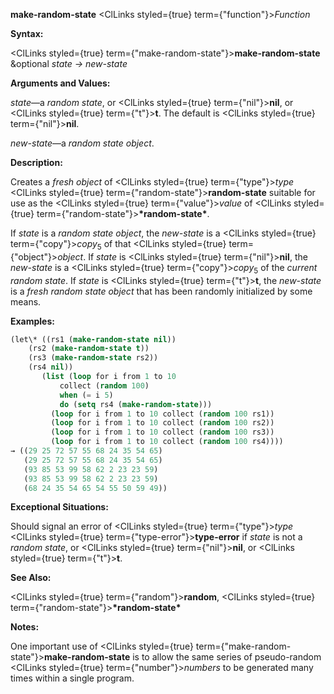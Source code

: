 **make-random-state** <ClLinks styled={true} term={"function"}><i>Function</i></ClLinks> 



**Syntax:** 



<ClLinks styled={true} term={"make-random-state"}><b>make-random-state</b></ClLinks> &amp;optional *state → new-state* 



**Arguments and Values:** 



*state*—a *random state*, or <ClLinks styled={true} term={"nil"}><b>nil</b></ClLinks>, or <ClLinks styled={true} term={"t"}><b>t</b></ClLinks>. The default is <ClLinks styled={true} term={"nil"}><b>nil</b></ClLinks>. 



*new-state*—a *random state object*. 



**Description:** 



Creates a *fresh object* of <ClLinks styled={true} term={"type"}><i>type</i></ClLinks> <ClLinks styled={true} term={"random-state"}><b>random-state</b></ClLinks> suitable for use as the <ClLinks styled={true} term={"value"}><i>value</i></ClLinks> of <ClLinks styled={true} term={"random-state"}><b>\*random-state\*</b></ClLinks>. 



If *state* is a *random state object*, the *new-state* is a <ClLinks styled={true} term={"copy"}><i>copy</i></ClLinks><sub>5</sub> of that <ClLinks styled={true} term={"object"}><i>object</i></ClLinks>. If *state* is <ClLinks styled={true} term={"nil"}><b>nil</b></ClLinks>, the *new-state* is a <ClLinks styled={true} term={"copy"}><i>copy</i></ClLinks><sub>5</sub> of the *current random state*. If *state* is <ClLinks styled={true} term={"t"}><b>t</b></ClLinks>, the *new-state* is a *fresh random state object* that has been randomly initialized by some means. 



**Examples:**
```lisp
(let\* ((rs1 (make-random-state nil)) 
	(rs2 (make-random-state t)) 
	(rs3 (make-random-state rs2)) 
	(rs4 nil)) 
       (list (loop for i from 1 to 10 
		   collect (random 100) 
		   when (= i 5) 
		   do (setq rs4 (make-random-state))) 
	     (loop for i from 1 to 10 collect (random 100 rs1)) 
	     (loop for i from 1 to 10 collect (random 100 rs2)) 
	     (loop for i from 1 to 10 collect (random 100 rs3)) 
	     (loop for i from 1 to 10 collect (random 100 rs4)))) 
→ ((29 25 72 57 55 68 24 35 54 65) 
   (29 25 72 57 55 68 24 35 54 65) 
   (93 85 53 99 58 62 2 23 23 59) 
   (93 85 53 99 58 62 2 23 23 59) 
   (68 24 35 54 65 54 55 50 59 49)) 
```
**Exceptional Situations:** 



Should signal an error of <ClLinks styled={true} term={"type"}><i>type</i></ClLinks> <ClLinks styled={true} term={"type-error"}><b>type-error</b></ClLinks> if *state* is not a *random state*, or <ClLinks styled={true} term={"nil"}><b>nil</b></ClLinks>, or <ClLinks styled={true} term={"t"}><b>t</b></ClLinks>. 



**See Also:** 



<ClLinks styled={true} term={"random"}><b>random</b></ClLinks>, <ClLinks styled={true} term={"random-state"}><b>\*random-state\*</b></ClLinks> 







 



 



**Notes:** 



One important use of <ClLinks styled={true} term={"make-random-state"}><b>make-random-state</b></ClLinks> is to allow the same series of pseudo-random <ClLinks styled={true} term={"number"}><i>numbers</i></ClLinks> to be generated many times within a single program. 



